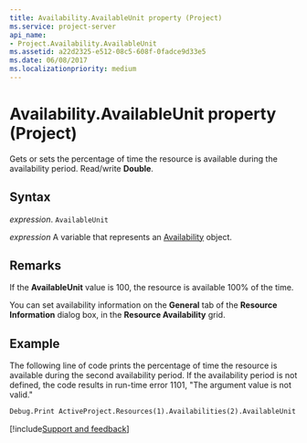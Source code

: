 ```yaml
---
title: Availability.AvailableUnit property (Project)
ms.service: project-server
api_name:
- Project.Availability.AvailableUnit
ms.assetid: a22d2325-e512-08c5-608f-0fadce9d33e5
ms.date: 06/08/2017
ms.localizationpriority: medium
---
```



# Availability.AvailableUnit property (Project)

Gets or sets the percentage of time the resource is available during the availability period. Read/write **Double**.


## Syntax

_expression_. `AvailableUnit`

_expression_ A variable that represents an [Availability](./Project.Availability.md) object.


## Remarks

If the **AvailableUnit** value is 100, the resource is available 100% of the time.

You can set availability information on the **General** tab of the **Resource Information** dialog box, in the **Resource Availability** grid.


## Example

The following line of code prints the percentage of time the resource is available during the second availability period. If the availability period is not defined, the code results in run-time error 1101, "The argument value is not valid."


```vb
Debug.Print ActiveProject.Resources(1).Availabilities(2).AvailableUnit
```

[!include[Support and feedback](~/includes/feedback-boilerplate.md)]